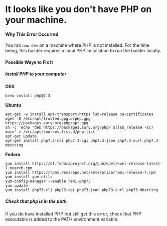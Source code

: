 # It looks like you don't have PHP on your machine.

#### Why This Error Occurred
You ran `now dev` on a machine where PHP is not installed. 
For the time being, this builder requires a local PHP installation to run the builder locally. 

#### Possible Ways to Fix It

##### Install PHP to your computer

**OSX**

```
brew install php@7.3
```

**Ubuntu**

```
apt-get -y install apt-transport-https lsb-release ca-certificates
wget -O /etc/apt/trusted.gpg.d/php.gpg https://packages.sury.org/php/apt.gpg
sh -c 'echo "deb https://packages.sury.org/php/ $(lsb_release -sc) main" > /etc/apt/sources.list.d/php.list'
apt-get update
apt-get install php7.3-cli php7.3-cgi php7.3-json php7.3-curl php7.3-mbstring
```

**Fedora**

```
yum install https://dl.fedoraproject.org/pub/epel/epel-release-latest-7.noarch.rpm
yum install https://rpms.remirepo.net/enterprise/remi-release-7.rpm
yum install yum-utils
yum-config-manager --enable remi-php73
yum update
yum install php73-cli php73-cgi php73-json php73-curl php73-mbstring
```

##### Check that php is in the path
If you do have installed PHP but still get this error, check that PHP executable is added to the PATH environment variable.

